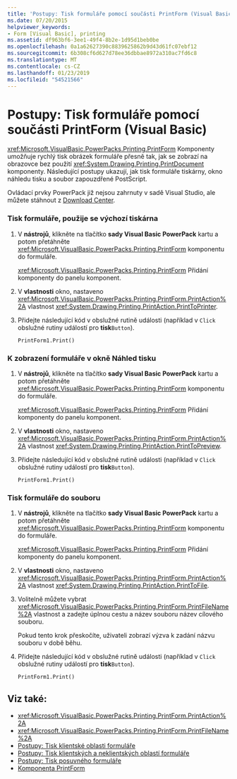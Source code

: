 ```yaml
---
title: 'Postupy: Tisk formuláře pomocí součásti PrintForm (Visual Basic)'
ms.date: 07/20/2015
helpviewer_keywords:
- Form [Visual Basic], printing
ms.assetid: df963bf6-3ee1-49f4-8b2e-1d95d1beb0be
ms.openlocfilehash: 0a1a62627390c8839625862b9d43d61fc07ebf12
ms.sourcegitcommit: 6b308cf6d627d78ee36dbbae8972a310ac7fd6c8
ms.translationtype: MT
ms.contentlocale: cs-CZ
ms.lasthandoff: 01/23/2019
ms.locfileid: "54521566"
---
```

# <a name="how-to-print-a-form-by-using-the-printform-component-visual-basic"></a>Postupy: Tisk formuláře pomocí součásti PrintForm (Visual Basic)
<xref:Microsoft.VisualBasic.PowerPacks.Printing.PrintForm> Komponenty umožňuje rychlý tisk obrázek formuláře přesně tak, jak se zobrazí na obrazovce bez použití <xref:System.Drawing.Printing.PrintDocument> komponenty. Následující postupy ukazují, jak tisk formuláře tiskárny, okno náhledu tisku a soubor zapouzdřené PostScript.  
  
 Ovládací prvky PowerPack již nejsou zahrnuty v sadě Visual Studio, ale můžete stáhnout z [Download Center](https://www.microsoft.com/en-us/download/details.aspx?id=25169).  
  
### <a name="to-print-a-form-to-the-default-printer"></a>Tisk formuláře, použije se výchozí tiskárna  
  
1.  V **nástrojů**, klikněte na tlačítko **sady Visual Basic PowerPack** kartu a potom přetáhněte <xref:Microsoft.VisualBasic.PowerPacks.Printing.PrintForm> komponentu do formuláře.  
  
     <xref:Microsoft.VisualBasic.PowerPacks.Printing.PrintForm> Přidání komponenty do panelu komponent.  
  
2.  V **vlastnosti** okno, nastaveno <xref:Microsoft.VisualBasic.PowerPacks.Printing.PrintForm.PrintAction%2A> vlastnost <xref:System.Drawing.Printing.PrintAction.PrintToPrinter>.  
  
3.  Přidejte následující kód v obslužné rutině události (například v `Click` obslužné rutiny událostí pro **tisk**`Button`).  
  
    ```  
    PrintForm1.Print()  
    ```  
  
### <a name="to-display-a-form-in-a-print-preview-window"></a>K zobrazení formuláře v okně Náhled tisku  
  
1.  V **nástrojů**, klikněte na tlačítko **sady Visual Basic PowerPack** kartu a potom přetáhněte <xref:Microsoft.VisualBasic.PowerPacks.Printing.PrintForm> komponentu do formuláře.  
  
     <xref:Microsoft.VisualBasic.PowerPacks.Printing.PrintForm> Přidání komponenty do panelu komponent.  
  
2.  V **vlastnosti** okno, nastaveno <xref:Microsoft.VisualBasic.PowerPacks.Printing.PrintForm.PrintAction%2A> vlastnost <xref:System.Drawing.Printing.PrintAction.PrintToPreview>.  
  
3.  Přidejte následující kód v obslužné rutině události (například v `Click` obslužné rutiny událostí pro **tisk**`Button`).  
  
    ```  
    PrintForm1.Print()  
    ```  
  
### <a name="to-print-a-form-to-a-file"></a>Tisk formuláře do souboru  
  
1.  V **nástrojů**, klikněte na tlačítko **sady Visual Basic PowerPack** kartu a potom přetáhněte <xref:Microsoft.VisualBasic.PowerPacks.Printing.PrintForm> komponentu do formuláře.  
  
     <xref:Microsoft.VisualBasic.PowerPacks.Printing.PrintForm> Přidání komponenty do panelu komponent.  
  
2.  V **vlastnosti** okno, nastaveno <xref:Microsoft.VisualBasic.PowerPacks.Printing.PrintForm.PrintAction%2A> vlastnost <xref:System.Drawing.Printing.PrintAction.PrintToFile>.  
  
3.  Volitelně můžete vybrat <xref:Microsoft.VisualBasic.PowerPacks.Printing.PrintForm.PrintFileName%2A> vlastnost a zadejte úplnou cestu a název souboru název cílového souboru.  
  
     Pokud tento krok přeskočíte, uživateli zobrazí výzva k zadání názvu souboru v době běhu.  
  
4.  Přidejte následující kód v obslužné rutině události (například v `Click` obslužné rutiny událostí pro **tisk**`Button`).  
  
    ```  
    PrintForm1.Print()  
    ```  
  
## <a name="see-also"></a>Viz také:
- <xref:Microsoft.VisualBasic.PowerPacks.Printing.PrintForm.PrintAction%2A>
- <xref:Microsoft.VisualBasic.PowerPacks.Printing.PrintForm.PrintFileName%2A>
- [Postupy: Tisk klientské oblasti formuláře](../../../visual-basic/developing-apps/printing/how-to-print-the-client-area-of-a-form.md)
- [Postupy: Tisk klientských a neklientských oblastí formuláře](../../../visual-basic/developing-apps/printing/how-to-print-client-and-non-client-areas-of-a-form.md)
- [Postupy: Tisk posuvného formuláře](../../../visual-basic/developing-apps/printing/how-to-print-a-scrollable-form.md)
- [Komponenta PrintForm](../../../visual-basic/developing-apps/printing/printform-component.md)
